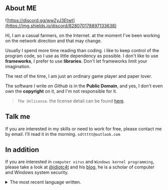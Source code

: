 
## About ME

![https://discord.gg/wwZyJ3Etwt](https://img.shields.io/discord/828070178897133638)

Hi, I am a casual farmers, on the Internet. at the moment I've been working on the network direction and that may change.

Usually I spend more time reading than coding.
i like to keep control of the program code, so I use as little dependency as possible.
I don't like to use **frameworks**, I prefer to use **libraries**. Don't let frameworks limit your imagination.

The rest of the time, I am just an ordinary game player and paper lover.

The software I write *on Github* is in the **Public Domain**, and yes, I don't even own the **copyright** on it, and I'm not responsible for it. 

> `The Unlicense`. the license detail can be found [here](https://unlicense.org/).

## Talk me 

If you are interested in my skills or need to work for free, please contact me by email. I'll read it in the morning. `sdttttt@outlook.com`


## In addition


If you are interested in `computer virus` and `Windows kernel programming`, please take a look at [@idiotc4t](https://github.com/idiotc4t) and his [blog](https://idiotc4t.gitbook.io/), he is a scholar of computer and Windows system security.


<details>
<summary>The most recent language written.</summary>
 
![](https://github-readme-stats.vercel.app/api/wakatime?username=sdttttt&layout=compact)
> For the time being, I'm working as a full stack engineer, although that's not what I'd like.
</details>
